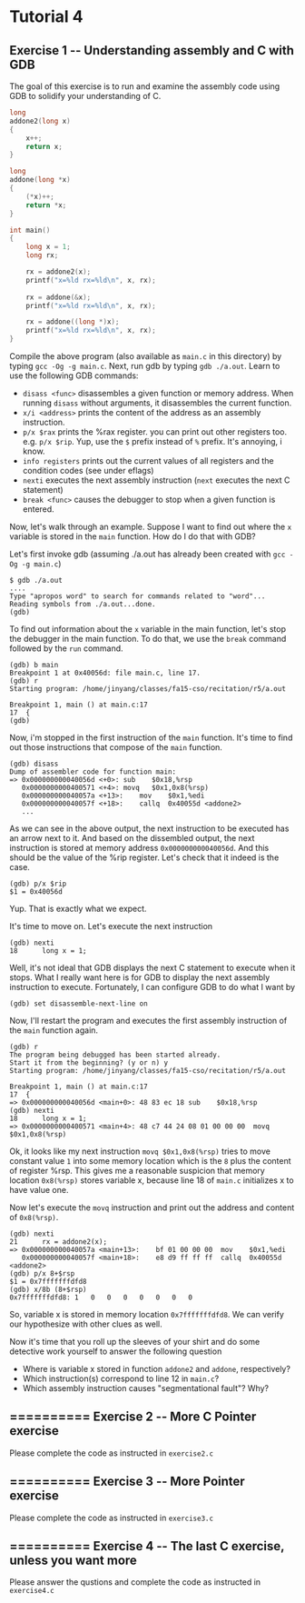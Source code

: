 Tutorial 4
==========
Exercise 1 -- Understanding assembly and C with GDB
-----

The goal of this exercise is to run and examine the assembly code using GDB to solidify your understanding of C.
```c
long
addone2(long x)
{
	x++;
	return x;
}

long
addone(long *x)
{
	(*x)++;
	return *x;
}

int main()
{
	long x = 1;
	long rx;

	rx = addone2(x);
	printf("x=%ld rx=%ld\n", x, rx);
	 
	rx = addone(&x);
	printf("x=%ld rx=%ld\n", x, rx);

	rx = addone((long *)x);
	printf("x=%ld rx=%ld\n", x, rx);
}
```

Compile the above program (also available as `main.c` in this directory) by typing `gcc -Og -g main.c`.
Next, run gdb by typing `gdb ./a.out`.   Learn to use the following GDB commands:

- `disass <func>` disassembles a given function or memory address. When running `disass` without arguments, it 
disassembles the current function.
- `x/i <address>` prints the content of the address as an assembly instruction.
- `p/x $rax` prints the %rax register. you can print out other registers too. e.g. `p/x $rip`. Yup, use the `$` prefix instead of `%` prefix. It's annoying, i know.
- `info registers` prints out the current values of all registers and the condition codes (see under eflags)
- `nexti` executes the next assembly instruction (`next` executes the next C statement)
- `break <func>` causes the debugger to stop when a given function is entered.

Now, let's walk through an example.
Suppose I want to find out where the `x` variable is stored in the `main` function. 
How do I do that with GDB?

Let's first invoke gdb (assuming ./a.out has already been created with `gcc -Og -g main.c`)
```
$ gdb ./a.out
....
Type "apropos word" to search for commands related to "word"...
Reading symbols from ./a.out...done.
(gdb) 
```

To find out information about the `x` variable in the main function, let's stop the debugger in the main function. To do that, we 
use the `break` command followed by the `run` command.
```
(gdb) b main
Breakpoint 1 at 0x40056d: file main.c, line 17.
(gdb) r
Starting program: /home/jinyang/classes/fa15-cso/recitation/r5/a.out 

Breakpoint 1, main () at main.c:17
17	{
(gdb) 
```

Now, i'm stopped in the first instruction of the `main` function. It's time to find out
those instructions that compose of the `main` function.
```
(gdb) disass
Dump of assembler code for function main:
=> 0x000000000040056d <+0>:	sub    $0x18,%rsp
   0x0000000000400571 <+4>:	movq   $0x1,0x8(%rsp)
   0x000000000040057a <+13>:	mov    $0x1,%edi
   0x000000000040057f <+18>:	callq  0x40055d <addone2>
   ...
```

As we can see in the above output, the next instruction to be executed has an arrow next to it.
And based on the dissembled output, the next instruction is stored at memory address `0x000000000040056d`.
And this should be the value of the %rip register. Let's check that it indeed is 
the case.

```
(gdb) p/x $rip
$1 = 0x40056d
```

Yup. That is exactly what we expect.

It's time to move on. Let's execute the next instruction
```
(gdb) nexti
18		long x = 1;
```

Well, it's not ideal that GDB displays the next C statement to execute when it stops.  What I really want here is for GDB
to display the next assembly instruction to execute.  Fortunately, I can configure GDB to do what I want by
```
(gdb) set disassemble-next-line on
```

Now, I'll restart the program and executes the first assembly instruction of the `main` function again.
```
(gdb) r
The program being debugged has been started already.
Start it from the beginning? (y or n) y
Starting program: /home/jinyang/classes/fa15-cso/recitation/r5/a.out 

Breakpoint 1, main () at main.c:17
17	{
=> 0x000000000040056d <main+0>:	48 83 ec 18	sub    $0x18,%rsp
(gdb) nexti
18		long x = 1;
=> 0x0000000000400571 <main+4>:	48 c7 44 24 08 01 00 00 00	movq   $0x1,0x8(%rsp)
```

Ok, it looks like my next instruction `movq $0x1,0x8(%rsp)` tries to move constant value `1` into some memory 
location which is the `8` plus the content of register %rsp.  This gives me a reasonable suspicion that 
memory location `0x8(%rsp)` stores variable x, because line 18 of `main.c` initializes x to have value one.

Now let's execute the `movq` instruction and print out the address and content of `0x8(%rsp)`.
```
(gdb) nexti
21		rx = addone2(x);
=> 0x000000000040057a <main+13>:	bf 01 00 00 00	mov    $0x1,%edi
   0x000000000040057f <main+18>:	e8 d9 ff ff ff	callq  0x40055d <addone2>
(gdb) p/x 8+$rsp
$1 = 0x7fffffffdfd8
(gdb) x/8b (8+$rsp)
0x7fffffffdfd8:	1	0	0	0	0	0	0	0
```

So, variable x is stored in memory location `0x7fffffffdfd8`.  We can verify our hypothesize
with other clues as well. 

Now it's time that you roll up the sleeves of your shirt and do some detective work yourself to 
answer the following question
- Where is variable x stored in function `addone2` and `addone`, respectively?
- Which instruction(s) correspond to line 12 in `main.c`?
- Which assembly instruction causes "segmentational fault"? Why?

==========
Exercise 2 -- More C Pointer exercise
-----

Please complete the code as instructed in `exercise2.c`

==========
Exercise 3 -- More Pointer exercise
-----

Please complete the code as instructed in `exercise3.c`

==========
Exercise 4 -- The last C exercise, unless you want more
-----
Please answer the qustions and complete the code as instructed in `exercise4.c`

